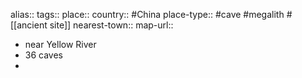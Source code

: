 alias::
tags::
place::
country:: #China 
place-type:: #cave #megalith #[[ancient site]] 
nearest-town::
map-url::

- near Yellow River
- 36 caves
-